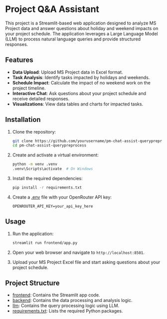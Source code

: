 # Project Q&A Assistant

This project is a Streamlit-based web application designed to analyze MS Project data and answer questions about holiday and weekend impacts on your project schedule. The application leverages a Large Language Model (LLM) to process natural language queries and provide structured responses.

## Features

- **Data Upload**: Upload MS Project data in Excel format.
- **Task Analysis**: Identify tasks impacted by holidays and weekends.
- **Schedule Impact**: Calculate the impact of no weekend work on the project timeline.
- **Interactive Chat**: Ask questions about your project schedule and receive detailed responses.
- **Visualizations**: View data tables and charts for impacted tasks.

## Installation

1. Clone the repository:

   ```sh
   git clone https://github.com/yourusername/pm-chat-assist-querypreprocess.git
   cd pm-chat-assist-querypreprocess
   ```

2. Create and activate a virtual environment:

   ```sh
   python -m venv .venv
   .venv\Scripts\activate  # On Windows
   ```

3. Install the required dependencies:

   ```sh
   pip install -r requirements.txt
   ```

4. Create a [.env](http://_vscodecontentref_/0) file with your OpenRouter API key:
   ```env
   OPENROUTER_API_KEY=your_api_key_here
   ```

## Usage

1. Run the application:

   ```sh
   streamlit run frontend/app.py
   ```

2. Open your web browser and navigate to `http://localhost:8501`.

3. Upload your MS Project Excel file and start asking questions about your project schedule.

## Project Structure

- [frontend](http://_vscodecontentref_/1): Contains the Streamlit app code.
- [backend](http://_vscodecontentref_/2): Contains the data processing and analysis logic.
- [llm](http://_vscodecontentref_/3): Contains the query processing logic using LLM.
- [requirements.txt](http://_vscodecontentref_/4): Lists the required Python packages.
